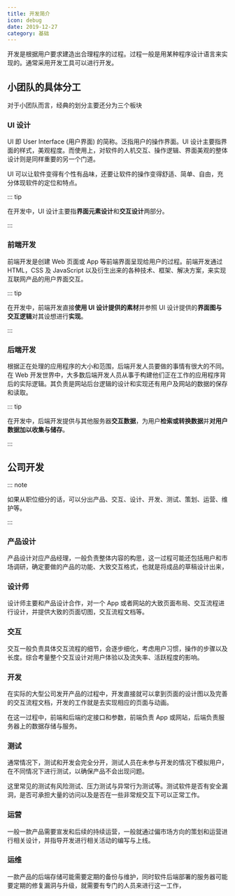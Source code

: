 ```yaml
---
title: 开发简介
icon: debug
date: 2019-12-27
category: 基础
---
```


开发是根据用户要求建造出合理程序的过程。过程一般是用某种程序设计语言来实现的。通常采用开发工具可以进行开发。

<!-- more -->

## 小团队的具体分工

对于小团队而言，经典的划分主要还分为三个板块

### UI 设计

UI 即 User Interface (用户界面) 的简称。泛指用户的操作界面。UI 设计主要指界面的样式，美观程度。而使用上，对软件的人机交互、操作逻辑、界面美观的整体设计则是同样重要的另一个门道。

UI 可以让软件变得有个性有品味，还要让软件的操作变得舒适、简单、自由，充分体现软件的定位和特点。

::: tip

在开发中，UI 设计主要指**界面元素设计**和**交互设计**两部分。

:::

### 前端开发

前端开发是创建 Web 页面或 App 等前端界面呈现给用户的过程。前端开发通过 HTML，CSS 及 JavaScript 以及衍生出来的各种技术、框架、解决方案，来实现互联网产品的用户界面交互。

::: tip

在开发中，前端开发直接**使用 UI 设计提供的素材**并参照 UI 设计提供的**界面图与交互逻辑**对其设想进行**实现**。

:::

### 后端开发

根据正在处理的应用程序的大小和范围，后端开发人员要做的事情有很大的不同。在 Web 开发世界中，大多数后端开发人员从事于构建他们正在工作的应用程序背后的实际逻辑。其负责是网站后台逻辑的设计和实现还有用户及网站的数据的保存和读取。

::: tip

在开发中，后端开发提供与其他服务器**交互数据**，为用户**检索或转换数据**并**对用户数据加以收集与储存**。

:::

## 公司开发

::: note

如果从职位细分的话，可以分出产品、交互、设计、开发、测试、策划、运营、维护等。

:::

### 产品设计

产品设计对应产品经理，一般负责整体内容的构思，这一过程可能还包括用户和市场调研，确定要做的产品的功能、大致交互格式，也就是将成品的草稿设计出来，

### 设计师

设计师主要和产品设计合作，对一个 App 或者网站的大致页面布局、交互流程进行设计，并提供大致的页面切图，交互流程文档等。

### 交互

交互一般负责具体交互流程的细节，会逐步细化，考虑用户习惯，操作的步骤以及长度。综合考量整个交互设计对用户体验以及流失率、活跃程度的影响。

### 开发

在实际的大型公司发开产品的过程中，开发直接就可以拿到页面的设计图以及完善的交互流程文档，开发的工作就是去实现相应的页面与动画。

在这一过程中，前端和后端约定接口和参数，前端负责 App 或网站，后端负责服务器上的数据存储与服务。

### 测试

通常情况下，测试和开发会完全分开，测试人员在未参与开发的情况下模拟用户，在不同情况下进行测试，以确保产品不会出现问题。

这里常见的测试有风险测试、压力测试与异常行为测试等。测试软件是否有安全漏洞，是否可承担大量的访问以及是否在一些非常规交互下可以正常工作。

### 运营

一般一款产品需要宣发和后续的持续运营，一般就通过偏市场方向的策划和运营进行相关设计，并指导开发进行相关活动的编写与上线。

### 运维

一款产品的后端存储可能需要定期的备份与维护，同时软件后端部署的服务器可能要定期的修复漏洞与升级，就需要有专门的人员来进行这一工作，
